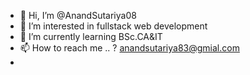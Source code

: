 - 👋 Hi, I’m @AnandSutariya08
- 👀 I’m interested in fullstack web development
- 🌱 I’m currently learning BSc.CA&IT
- 📫 How to reach me .. ? anandsutariya83@gmial.com
- 

<!---
AnandSutariya08/AnandSutariya08 is a ✨ special ✨ repository because its `README.md` (this file) appears on your GitHub profile.
You can click the Preview link to take a look at your changes.
--->
